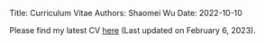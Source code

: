 Title: Curriculum Vitae
Authors: Shaomei Wu
Date: 2022-10-10

Please find my latest CV [here]({static}/pdfs/Shaomei_CV_Feb2023.pdf) (Last updated on February 6, 2023).

